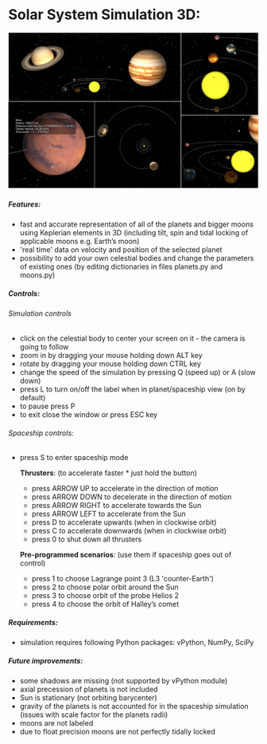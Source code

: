 # Solar System Simulation 3D:
![Solar system simulation screenshots](screenshots.png)

##### Features:
* fast and accurate representation of all of the planets and bigger moons using Keplerian elements in 3D (including tilt, spin and tidal locking of applicable moons e.g. Earth’s moon)
* 'real time' data on velocity and position of the selected planet
* possibility to add your own celestial bodies and change the parameters of existing ones (by editing dictionaries in files planets.py and moons.py)

##### Controls:

###### Simulation controls 
* click on the celestial body to center your screen on it - the camera is going to follow
* zoom in by dragging your mouse holding down ALT key
* rotate by dragging your mouse holding down CTRL key
* change the speed of the simulation by pressing Q (speed up) or A (slow down)
* press L to turn on/off the label when in planet/spaceship view (on by default)
* to pause press P
* to exit close the window or press ESC key

###### Spaceship controls:

* press S to enter spaceship mode

    **Thrusters**: (to accelerate faster * just hold the button)
    
    * press ARROW UP to accelerate in the direction of motion
    * press ARROW DOWN to decelerate in the direction of motion 
    * press ARROW RIGHT to accelerate towards the Sun
    * press ARROW LEFT to accelerate from the Sun 
    * press D to accelerate upwards (when in clockwise orbit)
    * press C to accelerate downwards (when in clockwise orbit)
    * press 0 to shut down all thrusters
    
    **Pre-programmed scenarios**: (use them if spaceship goes out of control)
    * press 1 to choose Lagrange point 3 (L3 'counter-Earth')
    * press 2 to choose polar orbit around the Sun
    * press 3 to choose orbit of the probe Helios 2
    * press 4 to choose the orbit of Halley’s comet


##### Requirements:
* simulation requires following Python packages: vPython, NumPy, SciPy


##### Future improvements: 
* some shadows are missing (not supported by vPython module)
* axial precession of planets is not included
* Sun is stationary (not orbiting barycenter)
* gravity of the planets is not accounted for in the spaceship simulation (issues with scale factor for the planets radii)
* moons are not labeled
* due to float precision moons are not perfectly tidally locked 

